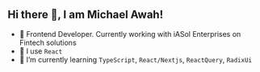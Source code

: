 ## Hi there 👋, I am Michael Awah!
- 🔭 Frontend Developer. Currently working with iASol Enterprises on Fintech solutions
- 🧰 I use `React`
- 🌱 I’m currently learning `TypeScript`, `React/Nextjs`, `ReactQuery`, `RadixUi`

<!--
**MichaelAAwah/MichaelAAwah** is a ✨ _special_ ✨ repository because its `README.md` (this file) appears on your GitHub profile.

Here are some ideas to get you started:

- 🔭 I’m currently working on ...
- 🌱 I’m currently learning ...
- 👯 I’m looking to collaborate on ...
- 🤔 I’m looking for help with ...
- 💬 Ask me about ...
- 📫 How to reach me: ...
- 😄 Pronouns: ...
- ⚡ Fun fact: ...
-->
